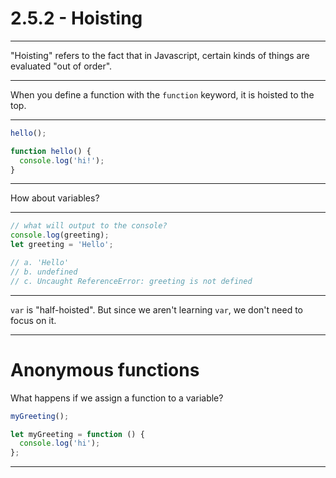 # 2.5.2 - Hoisting

---

"Hoisting" refers to the fact that in Javascript, certain kinds of things are evaluated "out of order".

---

When you define a function with the `function` keyword, it is hoisted to the top.

---

```js
hello();

function hello() {
  console.log('hi!');
}
```

---

How about variables?

---

```js
// what will output to the console?
console.log(greeting);
let greeting = 'Hello';

// a. 'Hello'
// b. undefined
// c. Uncaught ReferenceError: greeting is not defined
```

---

`var` is "half-hoisted". But since we aren't learning `var`, we don't need to focus on it.

---

# Anonymous functions

What happens if we assign a function to a variable?

```js
myGreeting();

let myGreeting = function () {
  console.log('hi');
};
```

---
